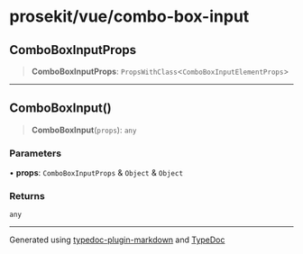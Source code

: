 # prosekit/vue/combo-box-input

<a id="ComboBoxInputProps" name="ComboBoxInputProps"></a>

## ComboBoxInputProps

> **ComboBoxInputProps**: `PropsWithClass`\<`ComboBoxInputElementProps`\>

***

<a id="ComboBoxInput" name="ComboBoxInput"></a>

## ComboBoxInput()

> **ComboBoxInput**(`props`): `any`

### Parameters

• **props**: `ComboBoxInputProps` & `Object` & `Object`

### Returns

`any`

***

Generated using [typedoc-plugin-markdown](https://www.npmjs.com/package/typedoc-plugin-markdown) and [TypeDoc](https://typedoc.org/)
